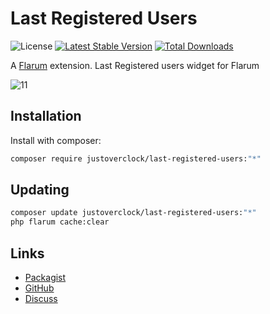 # Last Registered Users

![License](https://img.shields.io/badge/license-MIT-blue.svg) [![Latest Stable Version](https://img.shields.io/packagist/v/justoverclock/last-registered-users.svg)](https://packagist.org/packages/justoverclock/last-registered-users) [![Total Downloads](https://img.shields.io/packagist/dt/justoverclock/last-registered-users.svg)](https://packagist.org/packages/justoverclock/last-registered-users)

A [Flarum](http://flarum.org) extension. Last Registered users widget for Flarum

![11](https://user-images.githubusercontent.com/79002016/133002645-68e95310-8de9-4f54-aa4b-1bf36ad9c347.png)


## Installation

Install with composer:

```sh
composer require justoverclock/last-registered-users:"*"
```

## Updating

```sh
composer update justoverclock/last-registered-users:"*"
php flarum cache:clear
```

## Links

- [Packagist](https://packagist.org/packages/justoverclock/last-registered-users)
- [GitHub](https://github.com/justoverclockl/last-registered-users)
- [Discuss](https://flarum.it/d/175-widget-ultimi-utenti-registrati)
